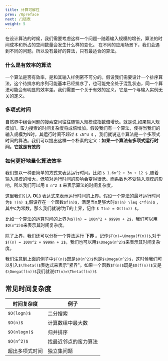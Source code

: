 ```yaml
---
title: 计算可解性
prev: /0preface
next: /1链表
weight: 5
---
```


在设计算法的时候，我们需要考虑这样一个问题--随着输入规模的增长，算法的时间成本和所占的空间数量会发生什么样的变化。
在不同的应用场景下，我们会遇到不同的问题。所以没有最好的算法，只有最适合的算法。

### 什么是有效率的算法
一个算法是否有效率，是和其输入样例密不可分的。假设我们需要设计一个排序算法，这个待排序的序列可能基本已经排序了，也可能完全处于混乱状态，同一个算法可能会有明显的效率差。我们需要一个关于有效的定义，它是一个与输入实例无关的定义。

### 多项式时间
自然界中组合问题的搜索空间往往随输入规模成指数倍增长。就是说,如果输入规模加1，蛮力搜索的时间复杂度将成倍增加。假设我们有一个算法，使得当我们的输入规模为N时，其运行时间不超过 `$ cN^d $` ，我们就说这个算法是一个多项式时间的算法。我们可以提出这样一个朴素的定义：**如果一个算法有多项式运行时间，它就是有效的**

### 如何更好地量化算法效率
我们想以一种更简单的方式来表达运行时间。比如 `$ 1.6n^2 + 3n + 12 $` ,随着输入规模的增大，低项对运行时间的影响会变得很低。而系数也不受输入规模的影响，所以我们可以用 `$ n^2 $` 来表示算法的时间复杂度。

这里我们引入 **O(.)** 表达式来表示运行时间的上界。假设一个算法的最坏运行时间为`$ T(n) $`,假设存在一个函数`$f(n)$`，满足当n足够大时`$T(n) \leq c*f(n)$` ，其中c为常数，那么我们就说f为T的上界，记作 `$ T(n) = O(f(n)) $`。

比如一个算法的运算时间的上界为`$T(n) = 100n^2 + 9999n + 2$`，我们可以用`$O(n^2)$`来表示其时间复杂度。

除了上界，我们还可以分析一个算法运行 **下界** 。记作`$T(n)=\Omega(f(n))$`,对于 `$T(n) = 100n^2 + 9999n + 2$`，我们也可以用`$\Omega(n^2)$`来表示其时间复杂度。

我们注意到上面的例子中`$T(n)$`既是`$O(n^2)$`也是`$\Omega(n^2)$`，这时候我们可以引入`$\Theta()$`表达式来表示"紧界"。如果一个函数`$T(n)$`既是`$O(f(n))$`又是`$\Omega(f(n))$`我们就说`$T(n)=\Theta(f(n))$`

## 常见时间复杂度
时间复杂度 | 例子
--- | ---
`$O(logn)$` | 二分搜索
`$O(n)$` | 计算数组中最大数
`$O(nlogn)$` | 归并排序
`$O(n^2)$` | 找最近邻点的蛮力算法
超出多项式时间 | 独立集问题
